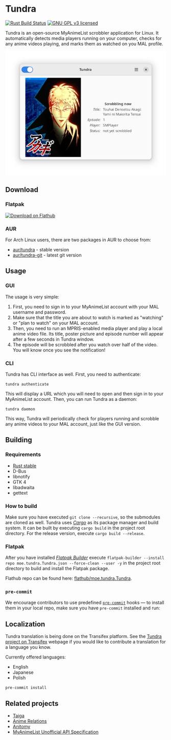 Tundra
======

[![Rust Build Status](https://github.com/m4tx/tundra/workflows/Rust%20CI/badge.svg)](https://github.com/m4tx/tundra/actions/workflows/rust.yml)
[![GNU GPL v3 licensed](https://img.shields.io/github/license/m4tx/tundra)](https://github.com/m4tx/tundra/blob/master/LICENSE)

Tundra is an open-source MyAnimeList scrobbler application for Linux. It automatically detects media players running on your computer, checks for any anime videos playing, and marks them as watched on you MAL profile.

![Screenshot of Tundra](data/screenshot1.png)

## Download

### Flatpak

<a href="https://flathub.org/apps/details/moe.tundra.Tundra"><img width="240" alt="Download on Flathub" src="https://flathub.org/assets/badges/flathub-badge-en.svg"/></a>

### AUR

For Arch Linux users, there are two packages in AUR to choose from:
* [aur/tundra](https://aur.archlinux.org/packages/tundra/) - stable version
* [aur/tundra-git](https://aur.archlinux.org/packages/tundra-git/) - latest git version

## Usage

### GUI

The usage is very simple:

1. First, you need to sign in to your MyAnimeList account with your MAL username and password.
2. Make sure that the title you are about to watch is marked as "watching" or "plan to watch" on your MAL account.
3. Then, you need to run an MPRIS-enabled media player and play a local anime video file. Its title, poster picture and episode number will appear after a few seconds in Tundra window.
4. The episode will be scrobbled after you watch over half of the video. You will know once you see the notification!

### CLI

Tundra has CLI interface as well. First, you need to authenticate:

```
tundra authenticate
```

This will display a URL which you will need to open and then sign in to your MyAnimeList account. Then, you can run Tundra as a daemon:

```
tundra daemon
```

This way, Tundra will periodically check for players running and scrobble any anime videos to your MAL account, just like the GUI version.

## Building

### Requirements

* [Rust stable](https://www.rust-lang.org/)
* D-Bus
* libnotify
* GTK 4
* libadwaita
* gettext

### How to build

Make sure you have executed `git clone --recursive`, so the submodules are cloned as well. Tundra uses [*Cargo*](https://doc.rust-lang.org/cargo/) as its package manager and build system. It can be built by executing `cargo build` in the project root directory. For the release version, execute `cargo build --release`.

### Flatpak

After you have installed [*Flatpak Builder*](https://docs.flatpak.org/en/latest/flatpak-builder.html) execute `flatpak-builder --install repo moe.tundra.Tundra.json --force-clean --user -y` in the project root directory to build and install the Flatpak package.

Flathub repo can be found here: [flathub/moe.tundra.Tundra](https://github.com/flathub/moe.tundra.Tundra).

### `pre-commit`

We encourage contributors to use predefined [`pre-commit`](https://pre-commit.com/) hooks — to install them in your local repo, make sure you have `pre-commit` installed and run:

## Localization

Tundra translation is being done on the Transifex platform. See the [Tundra project on Transifex](https://app.transifex.com/tundra/) webpage if you would like to contribute a translation for a language you know.

Currently offered languages:
* English
* Japanese
* Polish

```shell
pre-commit install
```

## Related projects

* [Taiga](https://github.com/erengy/taiga)
* [Anime Relations](https://github.com/erengy/anime-relations)
* [Anitomy](https://github.com/erengy/anitomy)
* [MyAnimeList Unofficial API Specification](https://github.com/SuperMarcus/myanimelist-api-specification)
